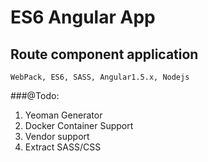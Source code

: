 # ES6 Angular App
## Route component application 
```
WebPack, ES6, SASS, Angular1.5.x, Nodejs
```
###@Todo:
  1. Yeoman Generator
  2. Docker Container Support
  3. Vendor support
  4. Extract SASS/CSS
